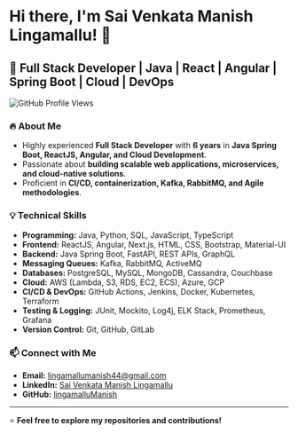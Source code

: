 # Hi there, I'm Sai Venkata Manish Lingamallu! 👋

## 🚀 Full Stack Developer | Java | React | Angular | Spring Boot | Cloud | DevOps

![GitHub Profile Views](https://komarev.com/ghpvc/?username=lingamalluManish&color=blue)

### 🔥 About Me
- Highly experienced **Full Stack Developer** with **6 years** in **Java Spring Boot, ReactJS, Angular, and Cloud Development**.
- Passionate about **building scalable web applications, microservices, and cloud-native solutions**.
- Proficient in **CI/CD, containerization, Kafka, RabbitMQ, and Agile methodologies**.

### 💡 Technical Skills
- **Programming:** Java, Python, SQL, JavaScript, TypeScript
- **Frontend:** ReactJS, Angular, Next.js, HTML, CSS, Bootstrap, Material-UI
- **Backend:** Java Spring Boot, FastAPI, REST APIs, GraphQL
- **Messaging Queues:** Kafka, RabbitMQ, ActiveMQ
- **Databases:** PostgreSQL, MySQL, MongoDB, Cassandra, Couchbase
- **Cloud:** AWS (Lambda, S3, RDS, EC2, ECS), Azure, GCP
- **CI/CD & DevOps:** GitHub Actions, Jenkins, Docker, Kubernetes, Terraform
- **Testing & Logging:** JUnit, Mockito, Log4j, ELK Stack, Prometheus, Grafana
- **Version Control:** Git, GitHub, GitLab

### 📫 Connect with Me
- **Email:** lingamallumanish44@gmail.com  
- **LinkedIn:** [Sai Venkata Manish Lingamallu](https://www.linkedin.com/in/your-profile/)  
- **GitHub:** [lingamalluManish](https://github.com/lingamalluManish)  

---
⭐ **Feel free to explore my repositories and contributions!**
